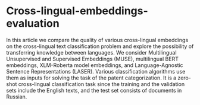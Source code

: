 # Cross-lingual-embeddings-evaluation


In this article we compare the quality of various cross-lingual embeddings on the cross-lingual text classification problem and explore the possibility of transferring knowledge between languages. We consider Multilingual Unsupervised and Supervised Embeddings (MUSE), multilingual BERT embeddings, XLM-Roberta model embeddings, and Language-Agnostic Sentence Representations (LASER). Various classification algorithms use them as inputs for solving the task of the patent categorization. It is a zero-shot cross-lingual classification task since the training and the validation sets include the English texts, and the test set consists of documents in Russian.
